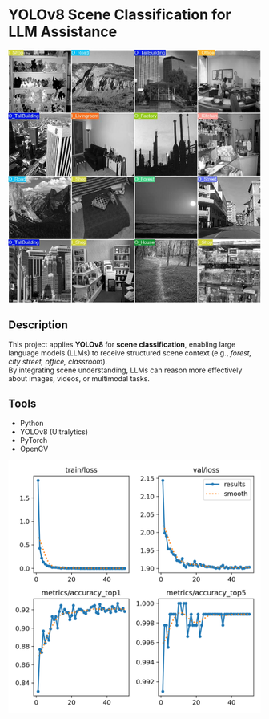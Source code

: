 # YOLOv8 Scene Classification for LLM Assistance
  ![Scene Classification Training Results](results/classification_train/val_batch0_pred.jpg)

## Description
This project applies **YOLOv8** for **scene classification**, enabling large language models (LLMs) to receive structured scene context (e.g., *forest, city street, office, classroom*).  
By integrating scene understanding, LLMs can reason more effectively about images, videos, or multimodal tasks.

## Tools
- Python  
- YOLOv8 (Ultralytics)  
- PyTorch  
- OpenCV

![Scene Classification Training Results](results/classification_train/results.png)
